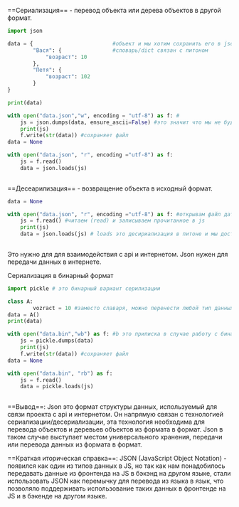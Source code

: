 ==Сериализация== - перевод объекта или дерева объектов в другой формат.
```Python
import json

data = {                         #объект и мы хотим сохранить его в json
		"Вася": {                #словарь/dict связан с питоном 
			"возраст": 10
		},
		"Петя": {
			"возраст": 102
		}
}

print(data)

with open("data.json","w", encoding = "utf-8") as f: #
	js = json.dumps(data, ensure_ascii=False) #это значит что мы не будем кодировать в аске символах в виде кода аске
	print(js)
	f.write(str(data)) #сохраняет файл
data = None

with open("data.json", "r", encoding ="utf-8") as f:
	js = f.read()  
	data = json.loads(js)
	

```
==Десеарилизация== - возвращение объекта в исходный формат.

```Python
data = None

with open("data.json", "r", encoding ="utf-8") as f: #открывам файл дата в формате json, в режиме чтонеия "r", используя кодировку utf-8
	js = f.read() #читаем (read) и записываем прочитанное в js
	print(js)
	data = json.loads(js) # loads это десириализация в питоне и мы достаем образ стоки и переносим в дата
	
```
Это нужно для для взаимодействия с api и интернетом. Json нужен для передачи данных в интернете.


Сериализация в бинарный формат

```Python
import pickle # это бинарный вариант серилизации

class A:
		vozract = 10 #заместо славаря, можно перенести любой тип данных, пимимо основных 5, но сложно будет перенести между языками, ибо бинарный вид для этого не предназначен.
data = A()
print(data)

with open("data.bin","wb") as f: #b это приписка в случае работу с бинарным форматом
	js = pickle.dumps(data)
	print(js)
	f.write(str(data)) #сохраняет файл
data = None

with open("data.bin", "rb") as f:
	js = f.read()  
	data = pickle.loads(js)
	

```

==Вывод==: Json это формат структуры данных, используемый для связи проекта с api и интернетом. Он напрямую связан с технологией сериализации/десериализации, эта технология необходима для перевода объектов и деревьев объектов из формата в формат. Json в таком случае выступает местом универсального хранения, передачи или перевода данных из формата в формат.

==Краткая иторическая справка==: JSON (JavaScript Object Notation) - появился как один из типов данных в JS, но так как нам понадобилось передавать данные из фронтенда на JS в бэкэнд на другом языке, стали использовать JSON как перемычку для перевода из языка в язык, что позволяло поддерживать использование таких данных в фронтенде на JS и в бэкенде на другом языке.